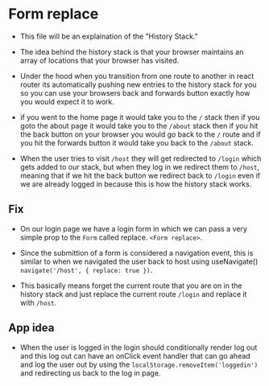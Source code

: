 # Form replace

- This file will be an explaination of the "History Stack."

- The idea behind the history stack is that your browser maintains an array of locations that your browser has visited.

- Under the hood when you transition from one route to another in react router its automatically pushing new entries to the history stack for you so you can use your browsers back and forwards button exactly how you would expect it to work.

- if you went to the home page it would take you to the `/` stack then if you goto the about page it would take you to the `/about` stack then if you hit the back button on your browser you would go back to the `/` route and if you hit the forwards button it would take you back to the `/about` stack.

- When the user tries to visit `/host` they will get redirected to `/login` which gets added to our stack, but when they log in we redirect them to `/host`, meaning that if we hit the back button we redirect back to `/login` even if we are already logged in because this is how the history stack works.

## Fix

- On our login page we have a login form in which we can pass a very simple prop to the `Form` called replace. `<Form replace>`.

- Since the submittion of a form is considered a navigation event, this is similar to when we navigated the user back to host using useNavigate() `navigate('/host', { replace: true })`.

- This basically means forget the current route that you are on in the history stack and just replace the current route `/login` and replace it with `/host`.

## App idea

- When the user is logged in the login should conditionally render log out and this log out can have an onClick event handler that can go ahead and log the user out by using the `localStorage.removeItem('loggedin')` and redirecting us back to the log in page.
